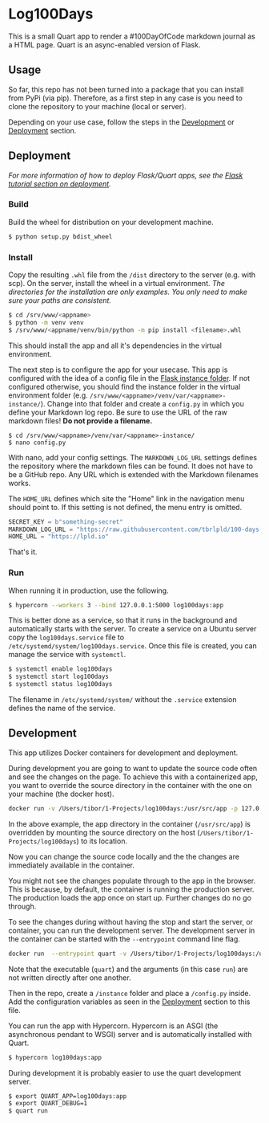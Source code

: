 # Log100Days

This is a small Quart app to render a #100DayOfCode markdown journal as a HTML page.
Quart is an async-enabled version of Flask.

## Usage

So far, this repo has not been turned into a package that you can install from PyPi (via pip).
Therefore, as a first step in any case is you need to clone the repository to your machine (local or server).

Depending on your use case, follow the steps in the [Development](#development) or [Deployment](#deployment) section.


## Deployment

*For more information of how to deploy Flask/Quart apps, see the [Flask tutorial section on deployment](https://flask.palletsprojects.com/en/1.1.x/tutorial/deploy/).*

### Build
Build the wheel for distribution on your development machine.
```sh
$ python setup.py bdist_wheel
```

### Install
Copy the resulting `.whl` file from the `/dist` directory to the server (e.g. with scp).
On the server, install the wheel in a virtual environment.
*The directories for the installation are only examples. You only need to make sure your paths are consistent.*
```sh
$ cd /srv/www/<appname>
$ python -m venv venv
$ /srv/www/<appname/venv/bin/python -m pip install <filename>.whl
```
This should install the app and all it's dependencies in the virtual environment.

The next step is to configure the app for your usecase.
This app is configured with the idea of a config file in the [Flask instance folder](https://flask.palletsprojects.com/en/1.1.x/config/#instance-folders).
If not configured otherwise, you should find the instance folder in the virtual environment folder (e.g. `/srv/www/<appname>/venv/var/<appname>-instance/`).
Change into that folder and create a `config.py` in which you define your Markdown log repo.
Be sure to use the URL of the raw markdown files!
**Do not provide a filename.**

```shell
$ cd /srv/www/<appname>/venv/var/<appname>-instance/
$ nano config.py
```

With nano, add your config settings.
The `MARKDOWN_LOG_URL` settings defines the repository where the markdown files can be found.
It does not have to be a GitHub repo.
Any URL which is extended with the Markdown filenames works.

The `HOME_URL` defines which site the "Home" link in the navigation menu should point to.
If this setting is not defined, the menu entry is omitted.

```python
SECRET_KEY = b"something-secret"
MARKDOWN_LOG_URL = "https://raw.githubusercontent.com/tbrlpld/100-days-of-code/master/"
HOME_URL = "https://lpld.io"
```

That's it.

### Run

When running it in production, use the following.
```sh
$ hypercorn --workers 3 --bind 127.0.0.1:5000 log100days:app
```

This is better done as a service, so that it runs in the background and automatically starts with the server.
To create a service on a Ubuntu server copy the `log100days.service` file to `/etc/systemd/system/log100days.service`.
Once this file is created, you can manage the service with `systemctl`.

```sh
$ systemctl enable log100days
$ systemctl start log100days
$ systemctl status log100days
```

The filename in `/etc/systemd/system/` without the `.service` extension defines the name of the service.


## Development

This app utilizes Docker containers for development and deployment.

During development you are going to want to update the source code often and see the changes on the page.
To achieve this with a containerized app, you want to override the source directory in the container with the one on your machine (the docker host).

```sh
docker run -v /Users/tibor/1-Projects/log100days:/usr/src/app -p 127.0.0.1:5000:5000 tbrlpld/log100days:latest
```

In the above example, the app directory in the container (`/usr/src/app`) is overridden by mounting the source directory on the host (`/Users/tibor/1-Projects/log100days`) to its location.

Now you can change the source code locally and the the changes are immediately available in the container.

You might not see the changes populate through to the app in the browser.
This is because, by default, the container is running the production server.
The production loads the app once on start up.
Further changes do no go through.

To see the changes during without having the stop and start the server, or container, you can run the development server.
The development server in the container can be started with the `--entrypoint` command line flag.

```sh
docker run  --entrypoint quart -v /Users/tibor/1-Projects/log100days:/usr/src/app -p 127.0.0.1:5000:5000 tbrlpld/log100days run -h 0 -p 5000
```

Note that the executable (`quart`) and the arguments (in this case `run`) are not written directly after one another.



Then in the repo, create a `/instance` folder and place a `/config.py` inside.
Add the configuration variables as seen in the [Deployment](#deployment) section to this file.

You can run the app with Hypercorn.
Hypercorn is an ASGI (the asynchronous pendant to WSGI) server and is automatically installed with Quart.

```sh
$ hypercorn log100days:app
```

During development it is probably easier to use the quart development server.
```sh
$ export QUART_APP=log100days:app
$ export QUART_DEBUG=1
$ quart run
```
